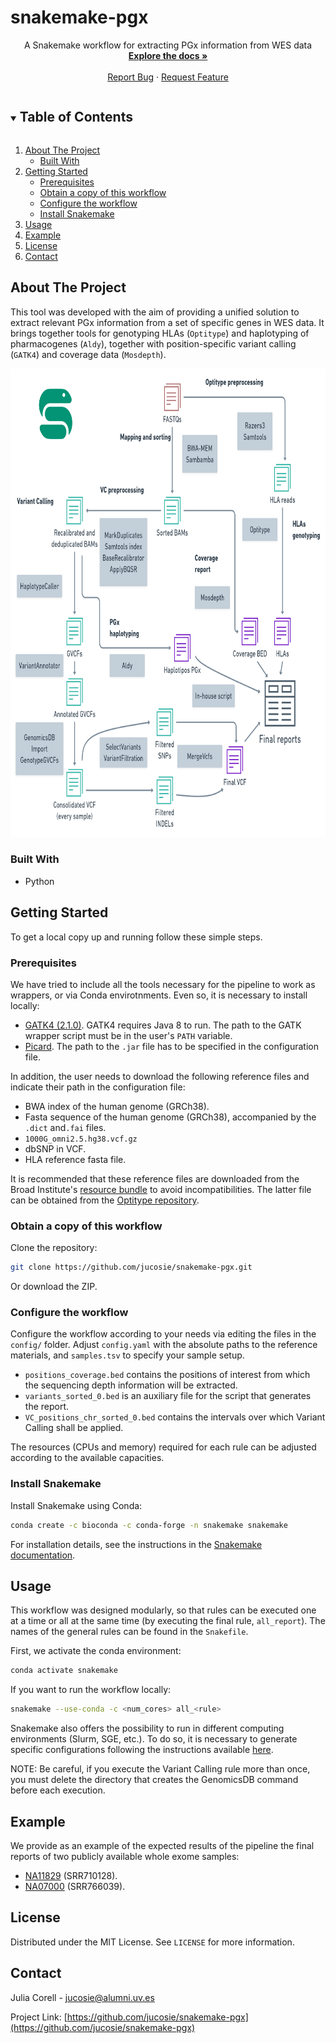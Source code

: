 # snakemake-pgx

  <p align="center">
    A Snakemake workflow for extracting PGx information from WES data
    <br />
    <a href="https://github.com/jucosie/snakemake-pgx"><strong>Explore the docs »</strong></a>
    <br />
    <br />
    <a href="https://github.com/jucosie/snakemake-pgx/issues">Report Bug</a>
    ·
    <a href="https://github.com/jucosie/snakemake-pgx/issues">Request Feature</a>
  </p>
</p>



<!-- TABLE OF CONTENTS -->
<details open="open">
  <summary><h2 style="display: inline-block">Table of Contents</h2></summary>
  <ol>
    <li>
      <a href="#about-the-project">About The Project</a>
      <ul>
        <li><a href="#built-with">Built With</a></li>
      </ul>
    </li>
    <li>
      <a href="#getting-started">Getting Started</a>
      <ul>
        <li><a href="#prerequisites">Prerequisites</a></li>
        <li><a href="#obtain a copy of this workflow">Obtain a copy of this workflow</a></li>
        <li><a href="#configure the workflow">Configure the workflow</a></li>
        <li><a href="#install snakemake">Install Snakemake</a></li>
      </ul>
    </li>
    <li><a href="#usage">Usage</a></li>
    <li><a href="#example">Example</a></li>
    <li><a href="#license">License</a></li>
    <li><a href="#contact">Contact</a></li>
  </ol>
</details>



<!-- ABOUT THE PROJECT -->
## About The Project

This tool was developed with the aim of providing a unified solution to extract relevant PGx information from a set of specific genes in WES data. It brings together tools for genotyping HLAs (``Optitype``) and haplotyping of pharmacogenes (``Aldy``), together with position-specific variant calling (``GATK4``) and coverage data (``Mosdepth``). 

<p align="center">
  <img src="https://github.com/jucosie/snakemake-pgx/blob/main/workflow_img.png" class="center" height="750" width="750" >
</p>

### Built With

* Python


<!-- GETTING STARTED -->
## Getting Started

To get a local copy up and running follow these simple steps.

### Prerequisites

We have tried to include all the tools necessary for the pipeline to work as wrappers, or via Conda envirotnments. Even so, it is necessary to install locally: 
* [GATK4 (2.1.0)](https://github.com/broadinstitute/gatk). GATK4 requires Java 8 to run. The path to the GATK wrapper script must be in the user's ``PATH`` variable.
* [Picard](https://github.com/broadinstitute/picard/releases). The path to the ``.jar`` file has to be specified in the configuration file. 

In addition, the user needs to download the following reference files and indicate their path in the configuration file: 
* BWA index of the human genome (GRCh38).
* Fasta sequence of the human genome (GRCh38), accompanied by the ``.dict`` and``.fai`` files.
* ``1000G_omni2.5.hg38.vcf.gz``
* dbSNP in VCF.
* HLA reference fasta file.


It is recommended that these reference files are downloaded from the Broad Institute's [resource bundle](https://console.cloud.google.com/storage/browser/genomics-public-data/resources/broad/hg38/v0;tab=objects?prefix=&forceOnObjectsSortingFiltering=false) to avoid incompatibilities. The latter file can be obtained from the [Optitype repository](https://github.com/FRED-2/OptiType/tree/master/data). 

### Obtain a copy of this workflow

Clone the repository:
```sh
git clone https://github.com/jucosie/snakemake-pgx.git
```
Or download the ZIP.

### Configure the workflow
Configure the workflow according to your needs via editing the files in the ``config/`` folder. Adjust ``config.yaml`` with the absolute paths to the reference materials, and ``samples.tsv`` to specify your sample setup. 

* ``positions_coverage.bed`` contains the positions of interest from which the sequencing depth information will be extracted.
* ``variants_sorted_0.bed`` is an auxiliary file for the script that generates the report.
* ``VC_positions_chr_sorted_0.bed`` contains the intervals over which Variant Calling shall be applied.

The resources (CPUs and memory) required for each rule can be adjusted according to the available capacities. 

### Install Snakemake
Install Snakemake using Conda:
```sh
conda create -c bioconda -c conda-forge -n snakemake snakemake
```
For installation details, see the instructions in the [Snakemake documentation](https://snakemake.readthedocs.io/en/stable/getting_started/installation.html).

<!-- USAGE EXAMPLES -->
## Usage
This workflow was designed modularly, so that rules can be executed one at a time or all at the same time (by executing the final rule, ``all_report``). The names of the general rules can be found in the ``Snakefile``.

First, we activate the conda environment:
```sh
conda activate snakemake
```
If you want to run the workflow locally:
```sh
snakemake --use-conda -c <num_cores> all_<rule>
```
Snakemake also offers the possibility to run in different computing environments (Slurm, SGE, etc.). To do so, it is necessary to generate specific configurations following the instructions available [here](https://github.com/Snakemake-Profiles/doc).

NOTE: Be careful, if you execute the Variant Calling rule more than once, you must delete the directory that creates the GenomicsDB command before each execution.

## Example
We provide as an example of the expected results of the pipeline the final reports of two publicly available whole exome samples:
* [NA11829](https://www.internationalgenome.org/data-portal/sample/NA11829) (SRR710128).
* [NA07000](https://www.internationalgenome.org/data-portal/sample/NA07000) (SRR766039).


<!-- LICENSE -->
## License

Distributed under the MIT License. See `LICENSE` for more information.



<!-- CONTACT -->
## Contact

Julia Corell - jucosie@alumni.uv.es

Project Link: [https://github.com/jucosie/snakemake-pgx](https://github.com/jucosie/snakemake-pgx)







<!-- MARKDOWN LINKS & IMAGES -->
<!-- https://www.markdownguide.org/basic-syntax/#reference-style-links -->
[contributors-shield]: https://img.shields.io/github/contributors/github_username/repo.svg?style=for-the-badge
[contributors-url]: https://github.com/github_username/repo_name/graphs/contributors
[forks-shield]: https://img.shields.io/github/forks/github_username/repo.svg?style=for-the-badge
[forks-url]: https://github.com/github_username/repo_name/network/members
[stars-shield]: https://img.shields.io/github/stars/github_username/repo.svg?style=for-the-badge
[stars-url]: https://github.com/github_username/repo_name/stargazers
[issues-shield]: https://img.shields.io/github/issues/github_username/repo.svg?style=for-the-badge
[issues-url]: https://github.com/github_username/repo_name/issues
[license-shield]: https://img.shields.io/github/license/github_username/repo.svg?style=for-the-badge
[license-url]: https://github.com/github_username/repo_name/blob/master/LICENSE.txt
[linkedin-shield]: https://img.shields.io/badge/-LinkedIn-black.svg?style=for-the-badge&logo=linkedin&colorB=555
[linkedin-url]: https://linkedin.com/in/github_username
